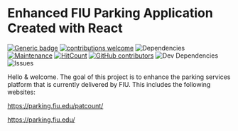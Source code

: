 # Enhanced FIU Parking Application Created with React

[![Generic badge](https://img.shields.io/badge/HOW_USEFUL%3F-VERY-blue.svg)](https://shields.io/)
[![contributions welcome](https://img.shields.io/badge/contributions-welcome-brightgreen.svg?style=flat)](https://github.com/fiuparking/ReactAPP/issues)
![Dependencies](https://david-dm.org/fiuparking/ReactAPP.svg)
[![Maintenance](https://img.shields.io/badge/Maintained%3F-yes-success.svg)](https://github.com/fiuparking/ReactAPP/graphs/commit-activity)
[![HitCount](http://hits.dwyl.io/fiuparking/ReactAPP.svg)](http://hits.dwyl.io/fiuparking/ReactAPP)
[![GitHub contributors](https://img.shields.io/github/contributors/fiuparking/ReactAPP.svg)](https://GitHub.com/fiuparking/ReactAPP/graphs/contributors/)
![Dev Dependencies](https://img.shields.io/david/dev/fiuparking/ReactAPP.svg)
![Issues](https://img.shields.io/github/issues/fiuparking/ReactAPP.svg)

Hello & welcome. The goal of this project is to enhance the parking services platform that is currently delivered by FIU. This includes the following websites:

https://parking.fiu.edu/patcount/

https://parking.fiu.edu/
